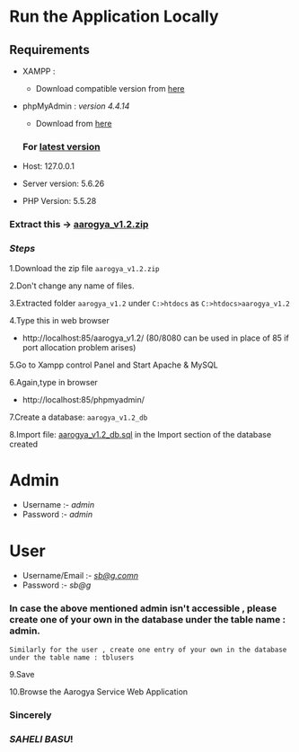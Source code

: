 # Run the Application Locally

## Requirements

- XAMPP : 
  - Download compatible version from [here](https://www.apachefriends.org/download.html)

- phpMyAdmin : _version 4.4.14_
  - Download from [here](https://www.phpmyadmin.net/files/4.4.14.1/)
  ### For [latest version](http://www.phpmyadmin.net)

- Host: 127.0.0.1
- Server version: 5.6.26
- PHP Version: 5.5.28

### Extract this -> [aarogya_v1.2.zip](https://github.com/MehaRima/aarogya_v1.2/blob/master/carrental.zip)

### _Steps_

1.Download the zip file `aarogya_v1.2.zip`

2.Don't change any name of files.

3.Extracted folder `aarogya_v1.2` under `C:>htdocs` as `C:>htdocs>aarogya_v1.2`

4.Type this in web browser
 - http://localhost:85/aarogya_v1.2/  (80/8080 can be used in place of 85 if port allocation problem arises)
 
5.Go to Xampp control Panel and Start Apache & MySQL

6.Again,type in browser
 - http://localhost:85/phpmyadmin/
 
7.Create a database: `aarogya_v1.2_db`

8.Import file: [aarogya_v1.2_db.sql](https://github.com/MehaRima/aarogya_v1.2/blob/master/aarogya_v1.2_db.sql) in the Import section of the database created

 # Admin 
- Username :- *admin*
- Password :- *admin*

 # User 
- Username/Email :- *sb@g.comn*
- Password :- *sb@g*

### In case the above mentioned admin isn't accessible , please create one of your own in the database under the table name : admin.
` Similarly for the user , create one entry of your own in the database under the table name : tblusers  `


9.Save 

10.Browse the Aarogya Service Web Application

### Sincerely

### _SAHELI BASU_!

